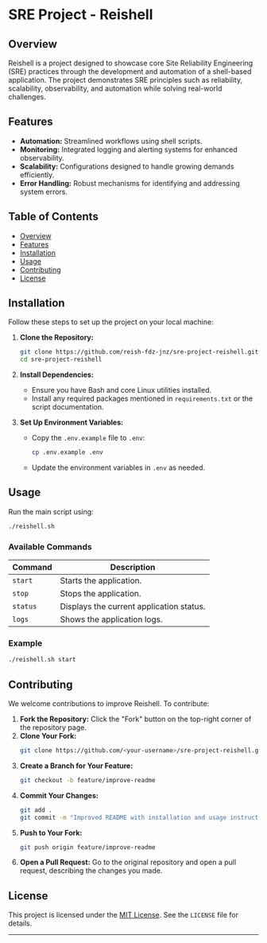 # SRE Project - Reishell

## Overview

Reishell is a project designed to showcase core Site Reliability Engineering (SRE) practices through the development and automation of a shell-based application. The project demonstrates SRE principles such as reliability, scalability, observability, and automation while solving real-world challenges.

## Features

- **Automation:** Streamlined workflows using shell scripts.
- **Monitoring:** Integrated logging and alerting systems for enhanced observability.
- **Scalability:** Configurations designed to handle growing demands efficiently.
- **Error Handling:** Robust mechanisms for identifying and addressing system errors.

## Table of Contents

- [Overview](#overview)
- [Features](#features)
- [Installation](#installation)
- [Usage](#usage)
- [Contributing](#contributing)
- [License](#license)

## Installation

Follow these steps to set up the project on your local machine:

1. **Clone the Repository:**
   ```bash
   git clone https://github.com/reish-fdz-jnz/sre-project-reishell.git
   cd sre-project-reishell
   ```

2. **Install Dependencies:**
   - Ensure you have Bash and core Linux utilities installed.
   - Install any required packages mentioned in `requirements.txt` or the script documentation.

3. **Set Up Environment Variables:**
   - Copy the `.env.example` file to `.env`:
     ```bash
     cp .env.example .env
     ```
   - Update the environment variables in `.env` as needed.

## Usage

Run the main script using:
```bash
./reishell.sh
```

### Available Commands

| Command         | Description                                 |
|------------------|---------------------------------------------|
| `start`         | Starts the application.                    |
| `stop`          | Stops the application.                     |
| `status`        | Displays the current application status.    |
| `logs`          | Shows the application logs.                |

### Example

```bash
./reishell.sh start
```

## Contributing

We welcome contributions to improve Reishell. To contribute:

1. **Fork the Repository:** Click the "Fork" button on the top-right corner of the repository page.
2. **Clone Your Fork:**
   ```bash
   git clone https://github.com/<your-username>/sre-project-reishell.git
   ```
3. **Create a Branch for Your Feature:**
   ```bash
   git checkout -b feature/improve-readme
   ```
4. **Commit Your Changes:**
   ```bash
   git add .
   git commit -m "Improved README with installation and usage instructions"
   ```
5. **Push to Your Fork:**
   ```bash
   git push origin feature/improve-readme
   ```
6. **Open a Pull Request:** Go to the original repository and open a pull request, describing the changes you made.

## License

This project is licensed under the [MIT License](LICENSE). See the `LICENSE` file for details.

---
